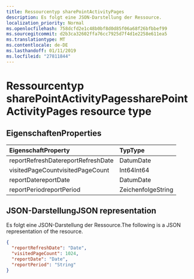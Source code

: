 ```yaml
---
title: Ressourcentyp sharePointActivityPages
description: Es folgt eine JSON-Darstellung der Ressource.
localization_priority: Normal
ms.openlocfilehash: 758dcfd2e1c48b0bf8d0d85f06a68f26bfbbef99
ms.sourcegitcommit: d2b3ca32602ffa76cc7925d7f4d1e2258e611ea5
ms.translationtype: MT
ms.contentlocale: de-DE
ms.lasthandoff: 01/11/2019
ms.locfileid: "27811844"
---
```

# <a name="sharepointactivitypages-resource-type"></a><span data-ttu-id="c16af-103">Ressourcentyp sharePointActivityPages</span><span class="sxs-lookup"><span data-stu-id="c16af-103">sharePointActivityPages resource type</span></span>

## <a name="properties"></a><span data-ttu-id="c16af-104">Eigenschaften</span><span class="sxs-lookup"><span data-stu-id="c16af-104">Properties</span></span>

| <span data-ttu-id="c16af-105">Eigenschaft</span><span class="sxs-lookup"><span data-stu-id="c16af-105">Property</span></span>          | <span data-ttu-id="c16af-106">Typ</span><span class="sxs-lookup"><span data-stu-id="c16af-106">Type</span></span>   |
| :---------------- | :----- |
| <span data-ttu-id="c16af-107">reportRefreshDate</span><span class="sxs-lookup"><span data-stu-id="c16af-107">reportRefreshDate</span></span> | <span data-ttu-id="c16af-108">Datum</span><span class="sxs-lookup"><span data-stu-id="c16af-108">Date</span></span>   |
| <span data-ttu-id="c16af-109">visitedPageCount</span><span class="sxs-lookup"><span data-stu-id="c16af-109">visitedPageCount</span></span>  | <span data-ttu-id="c16af-110">Int64</span><span class="sxs-lookup"><span data-stu-id="c16af-110">Int64</span></span>  |
| <span data-ttu-id="c16af-111">reportDate</span><span class="sxs-lookup"><span data-stu-id="c16af-111">reportDate</span></span>        | <span data-ttu-id="c16af-112">Datum</span><span class="sxs-lookup"><span data-stu-id="c16af-112">Date</span></span>   |
| <span data-ttu-id="c16af-113">reportPeriod</span><span class="sxs-lookup"><span data-stu-id="c16af-113">reportPeriod</span></span>      | <span data-ttu-id="c16af-114">Zeichenfolge</span><span class="sxs-lookup"><span data-stu-id="c16af-114">String</span></span> |

## <a name="json-representation"></a><span data-ttu-id="c16af-115">JSON-Darstellung</span><span class="sxs-lookup"><span data-stu-id="c16af-115">JSON representation</span></span>

<span data-ttu-id="c16af-116">Es folgt eine JSON-Darstellung der Ressource.</span><span class="sxs-lookup"><span data-stu-id="c16af-116">The following is a JSON representation of the resource.</span></span>

<!-- {
  "blockType": "resource",
  "@odata.type": "microsoft.graph.sharePointActivityPages"
} -->

```json
{
  "reportRefreshDate": "Date", 
  "visitedPageCount": 1024, 
  "reportDate": "Date", 
  "reportPeriod": "String"
}
```
